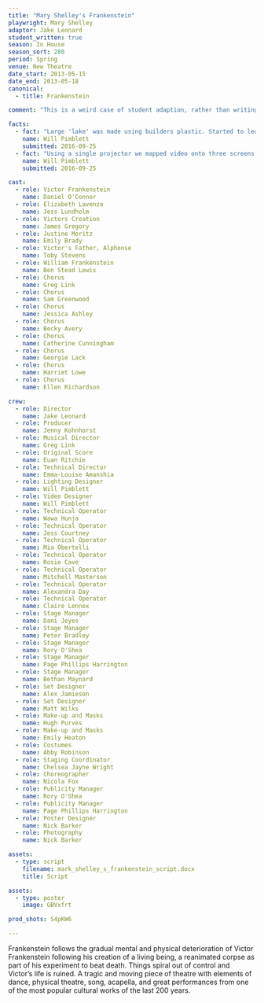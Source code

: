 ```yaml
---
title: "Mary Shelley's Frankenstein"
playwright: Mary Shelley
adaptor: Jake Leonard
student_written: true
season: In House
season_sort: 280
period: Spring
venue: New Theatre
date_start: 2013-05-15
date_end: 2013-05-18
canonical:
  - title: Frankenstein

comment: "This is a weird case of student adaption, rather than writing. Also video: youtube>E6q8xO3FNic"

facts:
  - fact: "Large 'lake' was made using builders plastic. Started to leak after the first performance and had to be removed."
    name: Will Pimblett
    submitted: 2016-09-25
  - fact: "Using a single projector we mapped video onto three screens as well as applying effects to the entire stage."
    name: Will Pimblett
    submitted: 2016-09-25

cast:
  - role: Victor Frankenstein
    name: Daniel O'Connor
  - role: Elizabeth Lavenza
    name: Jess Lundholm
  - role: Victors Creation
    name: James Gregory
  - role: Justine Moritz
    name: Emily Brady
  - role: Victor's Father, Alphonse
    name: Toby Stevens
  - role: William Frankenstein
    name: Ben Stead Lewis
  - role: Chorus
    name: Greg Link
  - role: Chorus
    name: Sam Greenwood
  - role: Chorus
    name: Jessica Ashley
  - role: Chorus
    name: Becky Avery
  - role: Chorus
    name: Catherine Cunningham
  - role: Chorus
    name: Georgie Lack
  - role: Chorus
    name: Harriet Lowe
  - role: Chorus
    name: Ellen Richardson

crew:
  - role: Director
    name: Jake Leonard
  - role: Producer
    name: Jenny Kohnhorst
  - role: Musical Director
    name: Greg Link
  - role: Original Score
    name: Euan Ritchie
  - role: Technical Director
    name: Emma-Louise Amanshia
  - role: Lighting Designer
    name: Will Pimblett
  - role: Video Designer
    name: Will Pimblett
  - role: Technical Operator
    name: Wawa Hunja
  - role: Technical Operator
    name: Jess Courtney
  - role: Technical Operator
    name: Mia Obertelli
  - role: Technical Operator
    name: Rosie Cave
  - role: Technical Operator
    name: Mitchell Masterson
  - role: Technical Operator
    name: Alexandra Day
  - role: Technical Operator
    name: Claire Lennox
  - role: Stage Manager
    name: Dani Jeyes
  - role: Stage Manager
    name: Peter Bradley
  - role: Stage Manager
    name: Rory O'Shea
  - role: Stage Manager
    name: Page Phillips Harrington
  - role: Stage Manager
    name: Bethan Maynard
  - role: Set Designer
    name: Alex Jamieson
  - role: Set Designer
    name: Matt Wilks
  - role: Make-up and Masks
    name: Hugh Purves
  - role: Make-up and Masks
    name: Emily Heaton
  - role: Costumes
    name: Abby Robinson
  - role: Staging Coordinator
    name: Chelsea Jayne Wright
  - role: Choreographer
    name: Nicola Fox
  - role: Publicity Manager
    name: Rory O'Shea
  - role: Publicity Manager
    name: Page Phillips Harrington
  - role: Poster Designer
    name: Nick Barker
  - role: Photography
    name: Nick Barker

assets:
  - type: script
    filename: mark_shelley_s_frankenstein_script.docx
    title: Script

assets:
  - type: poster
    image: GBVxfrt

prod_shots: S4pKW6

---
```


Frankenstein follows the gradual mental and physical deterioration of Victor Frankenstein following his creation of a living being, a reanimated corpse as part of his experiment to beat death. Things spiral out of control and Victor’s life is ruined. A tragic and moving piece of theatre with elements of dance, physical theatre, song, acapella, and great performances from one of the most popular cultural works of the last 200 years.
